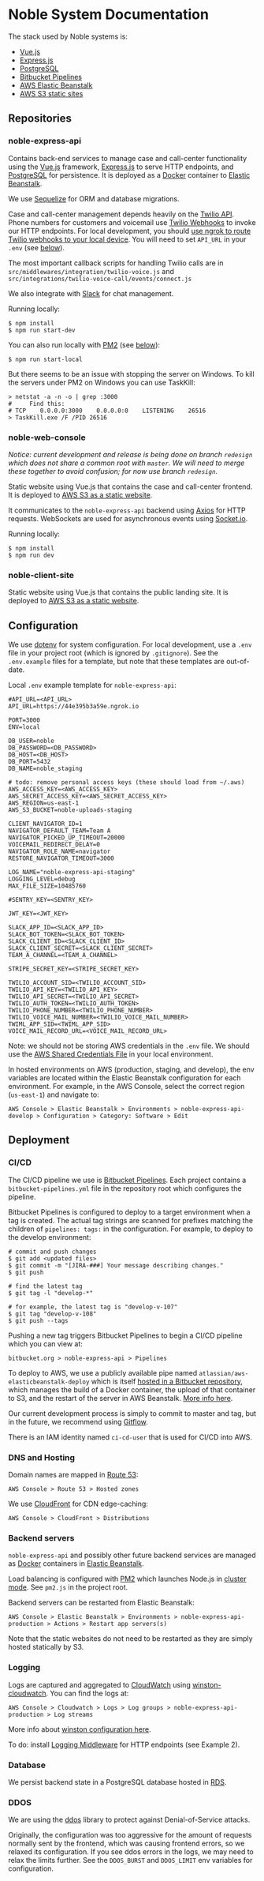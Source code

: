 # Noble System Documentation

The stack used by Noble systems is:

* [Vue.js](https://vuejs.org/)
* [Express.js](https://expressjs.com/)
* [PostgreSQL](https://www.postgresql.org/)
* [Bitbucket Pipelines](https://bitbucket.org/product/features/pipelines)
* [AWS Elastic Beanstalk](https://aws.amazon.com/elasticbeanstalk/)
* [AWS S3 static sites](https://docs.aws.amazon.com/AmazonS3/latest/userguide/WebsiteHosting.html)

## Repositories

### noble-express-api

Contains back-end services to manage case and call-center functionality using the [Vue.js](https://vuejs.org/) framework, [Express.js](https://expressjs.com/) to serve HTTP endpoints, and [PostgreSQL](https://www.postgresql.org/) for persistence. It is deployed as a [Docker](https://www.docker.com/) container to [Elastic Beanstalk](https://aws.amazon.com/elasticbeanstalk/).

We use [Sequelize](https://sequelize.org/v3/) for ORM and database migrations.

Case and call-center management depends heavily on the [Twilio API](https://www.twilio.com/docs/usage/api). Phone numbers for customers and voicemail use [Twilio Webhooks](https://www.twilio.com/docs/usage/webhooks/getting-started-twilio-webhooks) to invoke our HTTP endpoints. For local development, you should [use ngrok to route Twilio webhooks to your local device](https://www.twilio.com/blog/2013/10/test-your-webhooks-locally-with-ngrok.html). You will need to set `API_URL` in your `.env` (see [below](#Configuration)).

The most important callback scripts for handling Twilio calls are in `src/middlewares/integration/twilio-voice.js` and `src/integrations/twilio-voice-call/events/connect.js`

We also integrate with [Slack](https://www.npmjs.com/package/slack) for chat management.

Running locally:

```
$ npm install
$ npm run start-dev
```

You can also run locally with [PM2](https://www.npmjs.com/package/pm2) (see [below](#Backend-servers)):

```
$ npm run start-local
```

But there seems to be an issue with stopping the server on Windows. To kill the servers under PM2 on Windows you can use TaskKill:

```
> netstat -a -n -o | grep :3000
#     Find this:
# TCP    0.0.0.0:3000    0.0.0.0:0    LISTENING    26516
> TaskKill.exe /F /PID 26516
```

### noble-web-console

*Notice: current development and release is being done on branch `redesign` which does not share a common root with `master`. We will need to merge these together to avoid confusion; for now use branch `redesign`.*

Static website using Vue.js that contains the case and call-center frontend. It is deployed to [AWS S3 as a static website](https://docs.aws.amazon.com/AmazonS3/latest/userguide/WebsiteHosting.html).

It communicates to the `noble-express-api` backend using [Axios](https://www.npmjs.com/package/axios) for HTTP requests. WebSockets are used for asynchronous events using [Socket.io](https://socket.io/).

Running locally:

```
$ npm install
$ npm run dev
```

### noble-client-site

Static website using Vue.js that contains the public landing site. It is deployed to [AWS S3 as a static website](https://docs.aws.amazon.com/AmazonS3/latest/userguide/WebsiteHosting.html).

## Configuration

We use [dotenv](https://www.npmjs.com/package/dotenv) for system configuration. For local development, use a `.env` file in your project root (which is ignored by `.gitignore`). See the `.env.example` files for a template, but note that these templates are out-of-date.

Local `.env` example template for `noble-express-api`:

```
#API_URL=<API_URL>
API_URL=https://44e395b3a59e.ngrok.io

PORT=3000
ENV=local

DB_USER=noble
DB_PASSWORD=<DB_PASSWORD>
DB_HOST=<DB_HOST>
DB_PORT=5432
DB_NAME=noble_staging

# todo: remove personal access keys (these should load from ~/.aws)
AWS_ACCESS_KEY=<AWS_ACCESS_KEY>
AWS_SECRET_ACCESS_KEY=<AWS_SECRET_ACCESS_KEY>
AWS_REGION=us-east-1
AWS_S3_BUCKET=noble-uploads-staging

CLIENT_NAVIGATOR_ID=1
NAVIGATOR_DEFAULT_TEAM=Team A
NAVIGATOR_PICKED_UP_TIMEOUT=20000
VOICEMAIL_REDIRECT_DELAY=0
NAVIGATOR_ROLE_NAME=navigator
RESTORE_NAVIGATOR_TIMEOUT=3000

LOG_NAME="noble-express-api-staging"
LOGGING_LEVEL=debug
MAX_FILE_SIZE=10485760

#SENTRY_KEY=<SENTRY_KEY>

JWT_KEY=<JWT_KEY>

SLACK_APP_ID=<SLACK_APP_ID>
SLACK_BOT_TOKEN=<SLACK_BOT_TOKEN>
SLACK_CLIENT_ID=<SLACK_CLIENT_ID>
SLACK_CLIENT_SECRET=<SLACK_CLIENT_SECRET>
TEAM_A_CHANNEL=<TEAM_A_CHANNEL>

STRIPE_SECRET_KEY=<STRIPE_SECRET_KEY>

TWILIO_ACCOUNT_SID=<TWILIO_ACCOUNT_SID>
TWILIO_API_KEY=<TWILIO_API_KEY>
TWILIO_API_SECRET=<TWILIO_API_SECRET>
TWILIO_AUTH_TOKEN=<TWILIO_AUTH_TOKEN>
TWILIO_PHONE_NUMBER=<TWILIO_PHONE_NUMBER>
TWILIO_VOICE_MAIL_NUMBER=<TWILIO_VOICE_MAIL_NUMBER>
TWIML_APP_SID=<TWIML_APP_SID>
VOICE_MAIL_RECORD_URL=<VOICE_MAIL_RECORD_URL>
```

Note: we should not be storing AWS credentials in the `.env` file. We should use the [AWS Shared Credentials File](https://docs.aws.amazon.com/sdk-for-javascript/v2/developer-guide/loading-node-credentials-shared.html) in your local environment.

In hosted environments on AWS (production, staging, and develop), the env variables are located within the Elastic Beanstalk configuration for each environment. For example, in the AWS Console, select the correct region (`us-east-1`) and navigate to:

`AWS Console > Elastic Beanstalk > Environments > noble-express-api-develop > Configuration > Category: Software > Edit`

## Deployment

### CI/CD

The CI/CD pipeline we use is [Bitbucket Pipelines](https://bitbucket.org/product/features/pipelines). Each project contains a `bitbucket-pipelines.yml` file in the repository root which configures the pipeline.

Bitbucket Pipelines is configured to deploy to a target environment when a tag is created. The actual tag strings are scanned for prefixes matching the children of `pipelines: tags:` in the configuration. For example, to deploy to the develop environment:

```
# commit and push changes
$ git add <updated files>
$ git commit -m "[JIRA-###] Your message describing changes."
$ git push

# find the latest tag
$ git tag -l "develop-*"

# for example, the latest tag is "develop-v-107"
$ git tag "develop-v-108"
$ git push --tags
```

Pushing a new tag triggers Bitbucket Pipelines to begin a CI/CD pipeline which you can view at:

`bitbucket.org > noble-express-api > Pipelines`

To deploy to AWS, we use a publicly available pipe named `atlassian/aws-elasticbeanstalk-deploy` which is itself [hosted in a Bitbucket repository](https://bitbucket.org/atlassian/aws-elasticbeanstalk-deploy), which manages the build of a Docker container, the upload of that container to S3, and the restart of the server in AWS Beanstalk. [More info here](https://support.atlassian.com/bitbucket-cloud/docs/deploy-to-aws-with-elastic-beanstalk/).

Our current development process is simply to commit to master and tag, but in the future, we recommend using [Gitflow](https://www.atlassian.com/git/tutorials/comparing-workflows/gitflow-workflow).

There is an IAM identity named `ci-cd-user` that is used for CI/CD into AWS.

### DNS and Hosting

Domain names are mapped in [Route 53](https://aws.amazon.com/route53/):

`AWS Console > Route 53 > Hosted zones`

We use [CloudFront](https://aws.amazon.com/cloudfront/) for CDN edge-caching:

`AWS Console > CloudFront > Distributions`

### Backend servers

`noble-express-api` and possibly other future backend services are managed as [Docker](https://www.docker.com/) containers in [Elastic Beanstalk](https://aws.amazon.com/elasticbeanstalk/).

Load balancing is configured with [PM2](https://www.npmjs.com/package/pm2) which launches Node.js in [cluster mode](https://pm2.keymetrics.io/docs/usage/cluster-mode/). See `pm2.js` in the project root.

Backend servers can be restarted from Elastic Beanstalk:

`AWS Console > Elastic Beanstalk > Environments > noble-express-api-production > Actions > Restart app servers(s)`

Note that the static websites do not need to be restarted as they are simply hosted statically by S3.

### Logging

Logs are captured and aggregated to [CloudWatch](https://aws.amazon.com/cloudwatch/) using [winston-cloudwatch](https://www.npmjs.com/package/winston-cloudwatch). You can find the logs at:

`AWS Console > Cloudwatch > Logs > Log groups > noble-express-api-production > Log streams`

More info about [winston configuration here](https://www.npmjs.com/package/winston).

To do: install [Logging Middleware](https://medium.com/@selvaganesh93/how-node-js-middleware-works-d8e02a936113) for HTTP endpoints (see Example 2).

### Database

We persist backend state in a PostgreSQL database hosted in [RDS](https://aws.amazon.com/rds/).

### DDOS

We are using the [ddos](https://www.npmjs.com/package/ddos) library to protect against Denial-of-Service attacks.

Originally, the configuration was too aggressive for the amount of requests normally sent by the frontend, which was causing frontend errors, so we relaxed its configuration. If you see ddos errors in the logs, we may need to relax the limits further. See the `DDOS_BURST` and `DDOS_LIMIT` env variables for configuration.
